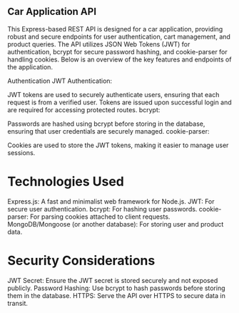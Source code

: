 ## Car Application API

This Express-based REST API is designed for a car application, providing robust and secure endpoints for user authentication, cart management, and product queries. The API utilizes JSON Web Tokens (JWT) for authentication, bcrypt for secure password hashing, and cookie-parser for handling cookies. Below is an overview of the key features and endpoints of the application.

Authentication
JWT Authentication:

JWT tokens are used to securely authenticate users, ensuring that each request is from a verified user.
Tokens are issued upon successful login and are required for accessing protected routes.
bcrypt:

Passwords are hashed using bcrypt before storing in the database, ensuring that user credentials are securely managed.
cookie-parser:

Cookies are used to store the JWT tokens, making it easier to manage user sessions.
# Technologies Used
Express.js: A fast and minimalist web framework for Node.js.
JWT: For secure user authentication.
bcrypt: For hashing user passwords.
cookie-parser: For parsing cookies attached to client requests.
MongoDB/Mongoose (or another database): For storing user and product data.

# Security Considerations
JWT Secret: Ensure the JWT secret is stored securely and not exposed publicly.
Password Hashing: Use bcrypt to hash passwords before storing them in the database.
HTTPS: Serve the API over HTTPS to secure data in transit.
